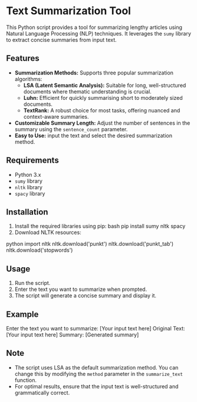 # Text Summarization Tool

This Python script provides a tool for summarizing lengthy articles using Natural Language Processing (NLP) techniques. It leverages the `sumy` library to extract concise summaries from input text.

## Features

- **Summarization Methods:** Supports three popular summarization algorithms:
    - **LSA (Latent Semantic Analysis):** Suitable for long, well-structured documents where thematic understanding is crucial.
    - **Luhn:** Efficient for quickly summarising short to moderately sized documents.
    - **TextRank:** A robust choice for most tasks, offering nuanced and context-aware summaries.
- **Customizable Summary Length:** Adjust the number of sentences in the summary using the `sentence_count` parameter.
- **Easy to Use:** input the text and select the desired summarization method.

## Requirements

- Python 3.x
- `sumy` library
- `nltk` library
- `spacy` library

## Installation

1. Install the required libraries using pip:
bash pip install sumy nltk spacy
2. Download NLTK resources:

python import nltk nltk.download('punkt') nltk.download('punkt_tab') nltk.download('stopwords')

## Usage

1. Run the script.
2. Enter the text you want to summarize when prompted.
3. The script will generate a concise summary and display it.

## Example

Enter the text you want to summarize: [Your input text here]
Original Text: [Your input text here]
Summary: [Generated summary]

## Note

- The script uses LSA as the default summarization method. You can change this by modifying the `method` parameter in the `summarize_text` function.
- For optimal results, ensure that the input text is well-structured and grammatically correct.
